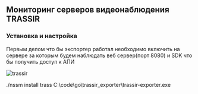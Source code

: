 ## Мониторинг серверов видеонаблюдения TRASSIR

### Установка и настройка

Первым делом что бы экспортер работал необходимо включить на сервере за которым будем наблюдать веб сервер(порт 8080) и SDK что бы получить доступ к АПИ 

![trassir](https://i122.fastpic.org/big/2023/1024/7c/60d45d136787e004bdb3f644bb5f847c.png?md5=-Q8w9Zdr14t6jSjnesveWw&expires=1698138000)

./nssm install trass C:\code\go\trassir_exporter\trassir-exporter.exe
